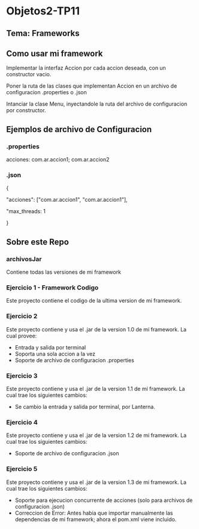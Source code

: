 # Objetos2-TP11
## Tema: Frameworks

## Como usar mi framework

Implementar la interfaz Accion por cada accion deseada, con un constructor vacio.

Poner la ruta de las clases que implementan Accion en un archivo de configuracion .properties o .json

Intanciar la clase Menu, inyectandole la ruta del archivo de configuracion por constructor.

## Ejemplos de archivo de Configuracion

### .properties

acciones: com.ar.accion1; com.ar.accion2

### .json

{

"acciones": ["com.ar.accion1", "com.ar.accion1"],

"max_threads: 1

}

## Sobre este Repo

### archivosJar

Contiene todas las versiones de mi framework

### Ejercicio 1 - Framework Codigo
Este proyecto contiene el codigo de la ultima version de mi framework.

### Ejercicio 2
Este proyecto contiene y usa el .jar de la version 1.0 de mi framework. La cual provee:
- Entrada y salida por terminal
- Soporta una sola accion a la vez
- Soporte de archivo de configuracion .properties

### Ejercicio 3
Este proyecto contiene y usa el .jar de la version 1.1 de mi framework. La cual trae los siguientes cambios:
- Se cambio la entrada y salida por terminal, por Lanterna.

### Ejercicio 4
Este proyecto contiene y usa el .jar de la version 1.2 de mi framework. La cual trae los siguientes cambios:
- Soporte de archivo de configuracion .json

### Ejercicio 5
Este proyecto contiene y usa el .jar de la version 1.3 de mi framework. La cual trae los siguientes cambios:
- Soporte para ejecucion concurrente de acciones (solo para archivos de configuracion .json)
- Correccion de Error: Antes habia que importar manualmente las dependencias de mi framework; ahora el pom.xml viene incluido.
